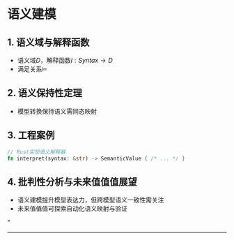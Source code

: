 ﻿# 语义建模

## 1. 语义域与解释函数

- 语义域$D$，解释函数$I: Syntax \rightarrow D$
- 满足关系$\models$

## 2. 语义保持性定理

- 模型转换保持语义需同态映射

## 3. 工程案例

```rust
// Rust实现语义解释器
fn interpret(syntax: &str) -> SemanticValue { /* ... */ }
```

## 4. 批判性分析与未来值值值展望

- 语义建模提升模型表达力，但跨模型语义一致性需关注
- 未来值值值可探索自动化语义映射与验证

"

---
